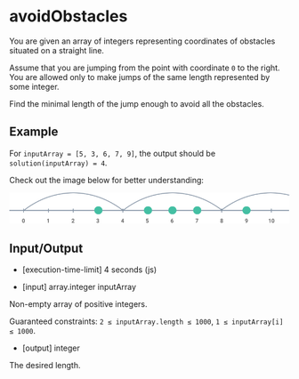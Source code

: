 # avoidObstacles

You are given an array of integers representing coordinates of obstacles situated on a straight line.

Assume that you are jumping from the point with coordinate `0` to the right. You are allowed only to make jumps of the same length represented by some integer.

Find the minimal length of the jump enough to avoid all the obstacles.

## Example

For `inputArray = [5, 3, 6, 7, 9]`, the output should be
`solution(inputArray) = 4`.

Check out the image below for better understanding:

![example](src/example.png)

## Input/Output

- [execution-time-limit] 4 seconds (js)

- [input] array.integer inputArray

Non-empty array of positive integers.

Guaranteed constraints:
`2 ≤ inputArray.length ≤ 1000`,
`1 ≤ inputArray[i] ≤ 1000`.

- [output] integer

The desired length.
